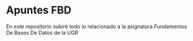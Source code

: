 # Apuntes FBD
En este repositorio subiré todo lo relacionado a la asignatura Fundamentos De Bases De Datos de la UGR